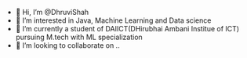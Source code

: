 - 👋 Hi, I’m @DhruviShah
- 👀 I’m interested in Java, Machine Learning and Data science
- 🌱 I’m currently a student of DAIICT(DHirubhai Ambani Institue of ICT) pursuing M.tech with ML specialization
- 💞️ I’m looking to collaborate on ..


<!---
180130107094/180130107094 is a ✨ special ✨ repository because its `README.md` (this file) appears on your GitHub profile.
You can click the Preview link to take a look at your changes.
--->
